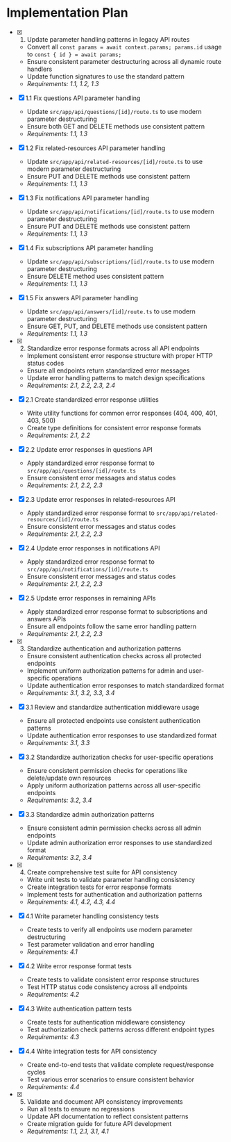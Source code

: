 # Implementation Plan

- [x] 1. Update parameter handling patterns in legacy API routes
  - Convert all `const params = await context.params; params.id` usage to `const { id } = await params;`
  - Ensure consistent parameter destructuring across all dynamic route handlers
  - Update function signatures to use the standard pattern
  - _Requirements: 1.1, 1.2, 1.3_

- [x] 1.1 Fix questions API parameter handling
  - Update `src/app/api/questions/[id]/route.ts` to use modern parameter destructuring
  - Ensure both GET and DELETE methods use consistent pattern
  - _Requirements: 1.1, 1.3_

- [x] 1.2 Fix related-resources API parameter handling
  - Update `src/app/api/related-resources/[id]/route.ts` to use modern parameter destructuring
  - Ensure PUT and DELETE methods use consistent pattern
  - _Requirements: 1.1, 1.3_

- [x] 1.3 Fix notifications API parameter handling
  - Update `src/app/api/notifications/[id]/route.ts` to use modern parameter destructuring
  - Ensure PUT and DELETE methods use consistent pattern
  - _Requirements: 1.1, 1.3_

- [x] 1.4 Fix subscriptions API parameter handling
  - Update `src/app/api/subscriptions/[id]/route.ts` to use modern parameter destructuring
  - Ensure DELETE method uses consistent pattern
  - _Requirements: 1.1, 1.3_

- [x] 1.5 Fix answers API parameter handling
  - Update `src/app/api/answers/[id]/route.ts` to use modern parameter destructuring
  - Ensure GET, PUT, and DELETE methods use consistent pattern
  - _Requirements: 1.1, 1.3_

- [x] 2. Standardize error response formats across all API endpoints
  - Implement consistent error response structure with proper HTTP status codes
  - Ensure all endpoints return standardized error messages
  - Update error handling patterns to match design specifications
  - _Requirements: 2.1, 2.2, 2.3, 2.4_

- [x] 2.1 Create standardized error response utilities
  - Write utility functions for common error responses (404, 400, 401, 403, 500)
  - Create type definitions for consistent error response formats
  - _Requirements: 2.1, 2.2_

- [x] 2.2 Update error responses in questions API
  - Apply standardized error response format to `src/app/api/questions/[id]/route.ts`
  - Ensure consistent error messages and status codes
  - _Requirements: 2.1, 2.2, 2.3_

- [x] 2.3 Update error responses in related-resources API
  - Apply standardized error response format to `src/app/api/related-resources/[id]/route.ts`
  - Ensure consistent error messages and status codes
  - _Requirements: 2.1, 2.2, 2.3_

- [x] 2.4 Update error responses in notifications API
  - Apply standardized error response format to `src/app/api/notifications/[id]/route.ts`
  - Ensure consistent error messages and status codes
  - _Requirements: 2.1, 2.2, 2.3_

- [x] 2.5 Update error responses in remaining APIs
  - Apply standardized error response format to subscriptions and answers APIs
  - Ensure all endpoints follow the same error handling pattern
  - _Requirements: 2.1, 2.2, 2.3_

- [x] 3. Standardize authentication and authorization patterns
  - Ensure consistent authentication checks across all protected endpoints
  - Implement uniform authorization patterns for admin and user-specific operations
  - Update authentication error responses to match standardized format
  - _Requirements: 3.1, 3.2, 3.3, 3.4_

- [x] 3.1 Review and standardize authentication middleware usage
  - Ensure all protected endpoints use consistent authentication patterns
  - Update authentication error responses to use standardized format
  - _Requirements: 3.1, 3.3_

- [x] 3.2 Standardize authorization checks for user-specific operations
  - Ensure consistent permission checks for operations like delete/update own resources
  - Apply uniform authorization patterns across all user-specific endpoints
  - _Requirements: 3.2, 3.4_

- [x] 3.3 Standardize admin authorization patterns
  - Ensure consistent admin permission checks across all admin endpoints
  - Update admin authorization error responses to use standardized format
  - _Requirements: 3.2, 3.4_

- [x] 4. Create comprehensive test suite for API consistency
  - Write unit tests to validate parameter handling consistency
  - Create integration tests for error response formats
  - Implement tests for authentication and authorization patterns
  - _Requirements: 4.1, 4.2, 4.3, 4.4_

- [x] 4.1 Write parameter handling consistency tests
  - Create tests to verify all endpoints use modern parameter destructuring
  - Test parameter validation and error handling
  - _Requirements: 4.1_

- [x] 4.2 Write error response format tests
  - Create tests to validate consistent error response structures
  - Test HTTP status code consistency across all endpoints
  - _Requirements: 4.2_

- [x] 4.3 Write authentication pattern tests
  - Create tests for authentication middleware consistency
  - Test authorization check patterns across different endpoint types
  - _Requirements: 4.3_

- [x] 4.4 Write integration tests for API consistency
  - Create end-to-end tests that validate complete request/response cycles
  - Test various error scenarios to ensure consistent behavior
  - _Requirements: 4.4_

- [x] 5. Validate and document API consistency improvements
  - Run all tests to ensure no regressions
  - Update API documentation to reflect consistent patterns
  - Create migration guide for future API development
  - _Requirements: 1.1, 2.1, 3.1, 4.1_